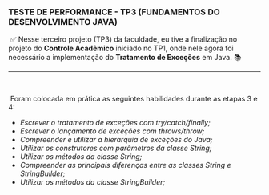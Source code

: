 ###  TESTE DE PERFORMANCE - TP3 (FUNDAMENTOS DO DESENVOLVIMENTO JAVA)

​			:white_check_mark: Nesse terceiro projeto (TP3) da faculdade, eu tive a finalização no projeto do **Controle Acadêmico** iniciado no TP1, onde nele agora foi necessário a implementação do **Tratamento de Exceções** em Java.  :books:

------

​				

​				Foram colocada em prática as seguintes habilidades durante as etapas 3 e 4:

- *Escrever o tratamento de exceções com try/catch/finally;*
- *Escrever o lançamento de exceções com throws/throw;*
- *Compreender e utilizar a hierarquia de exceções do Java;*
- *Utilizar os construtores com parâmetros da classe String;*
- *Utilizar os métodos da classe String;*
- *Compreender as principais diferenças entre as classes String e StringBuilder;*
- *Utilizar os métodos da classe StringBuilder;*

